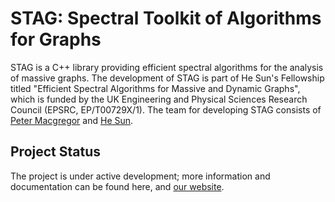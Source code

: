 # STAG: Spectral Toolkit of Algorithms for Graphs

STAG is a C++ library providing efficient spectral algorithms for the analysis of massive graphs. The development of STAG is part of He Sun's Fellowship  titled "Efficient Spectral Algorithms for Massive and Dynamic Graphs", which is funded by the UK Engineering and Physical Sciences Research Council (EPSRC, EP/T00729X/1). The team for developing STAG consists of [Peter Macgregor](https://pmacg.github.io/index.html) and [He Sun](https://homepages.inf.ed.ac.uk/hsun4/index.html).

## Project Status
The project is under active development; more information and documentation can be found here, and [our website](http://staglibrary.io).
